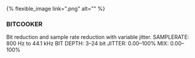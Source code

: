 ---
---

{% flexible_image link=".png" alt="" %}
### BITCOOKER
Bit reduction and sample rate reduction with variable jitter.
SAMPLERATE: 800 Hz to 44.1 kHz
BIT DEPTH: 3–24 bit
JITTER: 0.00–100%
MIX: 0.00–100%
